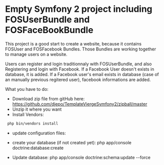 Empty Symfony 2 project including FOSUserBundle and FOSFaceBookBundle
=====================================================================

This project is a good start to create a website, because it contains FOSUser and FOSFacebook Bundles.
Those Bundles are working together to manage users on a website.

Users can register and login traditionnaly with FOSUserBundle, and also Registering and login with Facebook.
If a Facebook User doesn't exists in database, it is added.
If a Facebook user's email exists in database (case of an manually previous regitered user), facebook informations are added.

What you have to do:
* Download zip file from gitHub here: https://github.com/djepo/TemplateViergeSymfony2/zipball/master
* Unzip it where you want
* Install Vendors:
``` bash
 php bin/vendors install
```
* update configuration files:

* create your database (if not created yet): php app/console doctrine:database:create
* Update database: php app/console doctrine:schema:update --force